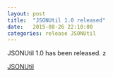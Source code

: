 ```yaml
---
layout: post
title:  "JSONUtil 1.0 released"
date:   2015-08-26 22:10:00
categories: release JSONUtil
---
```

JSONUtil 1.0 has been released. z

<a href="/JSONUtil">JSONUtil</a>